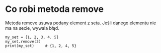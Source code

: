 # Co robi metoda remove  
Metoda remove usuwa podany element z seta. Jeśli danego elementu nie ma na secie, wywala błąd.  

```
my_set = {1, 2, 3, 4, 5}
my_set.remove(3)
print(my_set)     # {1, 2, 4, 5}
```
